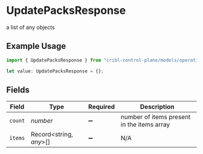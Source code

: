 # UpdatePacksResponse

a list of any objects

## Example Usage

```typescript
import { UpdatePacksResponse } from "cribl-control-plane/models/operations";

let value: UpdatePacksResponse = {};
```

## Fields

| Field                                      | Type                                       | Required                                   | Description                                |
| ------------------------------------------ | ------------------------------------------ | ------------------------------------------ | ------------------------------------------ |
| `count`                                    | *number*                                   | :heavy_minus_sign:                         | number of items present in the items array |
| `items`                                    | Record<string, *any*>[]                    | :heavy_minus_sign:                         | N/A                                        |